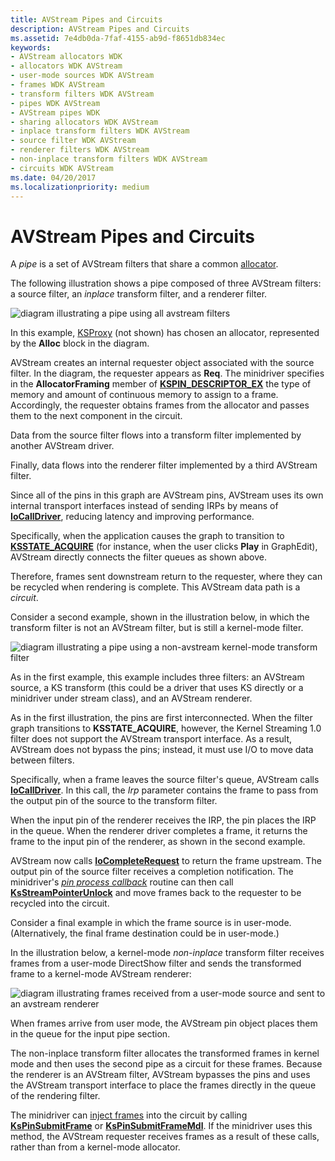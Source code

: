 ```yaml
---
title: AVStream Pipes and Circuits
description: AVStream Pipes and Circuits
ms.assetid: 7e4db0da-7faf-4155-ab9d-f8651db834ec
keywords:
- AVStream allocators WDK
- allocators WDK AVStream
- user-mode sources WDK AVStream
- frames WDK AVStream
- transform filters WDK AVStream
- pipes WDK AVStream
- AVStream pipes WDK
- sharing allocators WDK AVStream
- inplace transform filters WDK AVStream
- source filter WDK AVStream
- renderer filters WDK AVStream
- non-inplace transform filters WDK AVStream
- circuits WDK AVStream
ms.date: 04/20/2017
ms.localizationpriority: medium
---
```


# AVStream Pipes and Circuits





A *pipe* is a set of AVStream filters that share a common [allocator](avstream-allocators.md).

The following illustration shows a pipe composed of three AVStream filters: a source filter, an *inplace* transform filter, and a renderer filter.

![diagram illustrating a pipe using all avstream filters](images/pipe1.png)

In this example, [KSProxy](https://docs.microsoft.com/windows-hardware/drivers/ddi/_stream/index) (not shown) has chosen an allocator, represented by the **Alloc** block in the diagram.

AVStream creates an internal requester object associated with the source filter. In the diagram, the requester appears as **Req**. The minidriver specifies in the **AllocatorFraming** member of [**KSPIN\_DESCRIPTOR\_EX**](https://docs.microsoft.com/windows-hardware/drivers/ddi/ks/ns-ks-_kspin_descriptor_ex) the type of memory and amount of continuous memory to assign to a frame. Accordingly, the requester obtains frames from the allocator and passes them to the next component in the circuit.

Data from the source filter flows into a transform filter implemented by another AVStream driver.

Finally, data flows into the renderer filter implemented by a third AVStream filter.

Since all of the pins in this graph are AVStream pins, AVStream uses its own internal transport interfaces instead of sending IRPs by means of [**IoCallDriver**](https://docs.microsoft.com/windows-hardware/drivers/ddi/wdm/nf-wdm-iocalldriver), reducing latency and improving performance.

Specifically, when the application causes the graph to transition to [**KSSTATE\_ACQUIRE**](https://docs.microsoft.com/windows-hardware/drivers/ddi/ks/ne-ks-ksstate) (for instance, when the user clicks **Play** in GraphEdit), AVStream directly connects the filter queues as shown above.

Therefore, frames sent downstream return to the requester, where they can be recycled when rendering is complete. This AVStream data path is a *circuit*.

Consider a second example, shown in the illustration below, in which the transform filter is not an AVStream filter, but is still a kernel-mode filter.

![diagram illustrating a pipe using a non-avstream kernel-mode transform filter](images/pipe2.png)

As in the first example, this example includes three filters: an AVStream source, a KS transform (this could be a driver that uses KS directly or a minidriver under stream class), and an AVStream renderer.

As in the first illustration, the pins are first interconnected. When the filter graph transitions to **KSSTATE\_ACQUIRE**, however, the Kernel Streaming 1.0 filter does not support the AVStream transport interface. As a result, AVStream does not bypass the pins; instead, it must use I/O to move data between filters.

Specifically, when a frame leaves the source filter's queue, AVStream calls [**IoCallDriver**](https://docs.microsoft.com/windows-hardware/drivers/ddi/wdm/nf-wdm-iocalldriver). In this call, the *Irp* parameter contains the frame to pass from the output pin of the source to the transform filter.

When the input pin of the renderer receives the IRP, the pin places the IRP in the queue. When the renderer driver completes a frame, it returns the frame to the input pin of the renderer, as shown in the second example.

AVStream now calls [**IoCompleteRequest**](https://docs.microsoft.com/windows-hardware/drivers/ddi/wdm/nf-wdm-iocompleterequest) to return the frame upstream. The output pin of the source filter receives a completion notification. The minidriver's [*pin process callback*](https://docs.microsoft.com/windows-hardware/drivers/ddi/ks/nc-ks-pfnkspin) routine can then call [**KsStreamPointerUnlock**](https://docs.microsoft.com/windows-hardware/drivers/ddi/ks/nf-ks-ksstreampointerunlock) and move frames back to the requester to be recycled into the circuit.

Consider a final example in which the frame source is in user-mode. (Alternatively, the final frame destination could be in user-mode.)

In the illustration below, a kernel-mode *non-inplace* transform filter receives frames from a user-mode DirectShow filter and sends the transformed frame to a kernel-mode AVStream renderer:

![diagram illustrating frames received from a user-mode source and sent to an avstream renderer](images/pipe3.png)

When frames arrive from user mode, the AVStream pin object places them in the queue for the input pipe section.

The non-inplace transform filter allocates the transformed frames in kernel mode and then uses the second pipe as a circuit for these frames. Because the renderer is an AVStream filter, AVStream bypasses the pins and uses the AVStream transport interface to place the frames directly in the queue of the rendering filter.

The minidriver can [inject frames](frame-injection.md) into the circuit by calling [**KsPinSubmitFrame**](https://docs.microsoft.com/windows-hardware/drivers/ddi/ks/nf-ks-kspinsubmitframe) or [**KsPinSubmitFrameMdl**](https://docs.microsoft.com/windows-hardware/drivers/ddi/ks/nf-ks-kspinsubmitframemdl). If the minidriver uses this method, the AVStream requester receives frames as a result of these calls, rather than from a kernel-mode allocator.

 

 




